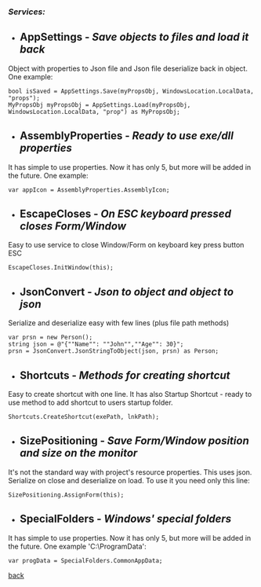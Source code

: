 ### *Services:*

- ## AppSettings - *Save objects to files and load it back*

Object with properties to Json file and Json file deserialize back in object. One example:

```
bool isSaved = AppSettings.Save(myPropsObj, WindowsLocation.LocalData, "props");
MyPropsObj myPropsObj = AppSettings.Load(myPropsObj, WindowsLocation.LocalData, "prop") as MyPropsObj;
```

- ## AssemblyProperties - *Ready to use exe/dll properties*

It has simple to use properties. Now it has only 5, but more will be added in the future. One example:

```
var appIcon = AssemblyProperties.AssemblyIcon;
```

- ## EscapeCloses - *On ESC keyboard pressed closes Form/Window*

Easy to use service to close Window/Form on keyboard key press button ESC

```
EscapeCloses.InitWindow(this);
```

- ## JsonConvert - *Json to object and object to json*

Serialize and deserialize easy with few lines (plus file path methods)

```
var prsn = new Person();
string json = @"{""Name"": ""John"",""Age"": 30}";
prsn = JsonConvert.JsonStringToObject(json, prsn) as Person;
```

- ## Shortcuts - *Methods for creating shortcut*

Easy to create shortcut with one line. It has also Startup Shortcut - ready to use method to add shortcut to users startup folder.

```
Shortcuts.CreateShortcut(exePath, lnkPath);
```

- ## SizePositioning - *Save Form/Window position and size on the monitor*

It's not the standard way with project's resource  properties. This uses json. Serialize on close and deserialize on load. To use it you need only this line:

```
SizePositioning.AssignForm(this);
```

- ## SpecialFolders - *Windows' special folders*

It has simple to use properties. Now it has only 5, but more will be added in the future. One example 'C:\ProgramData':

```
var progData = SpecialFolders.CommonAppData;
```

[back]()

